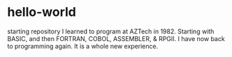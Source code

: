 # hello-world
starting repository
I learned to program at AZTech in 1982.  Starting with BASIC, and then FORTRAN, COBOL, ASSEMBLER, & RPGII.
I have now back to programming again.  It is a whole new experience. 
